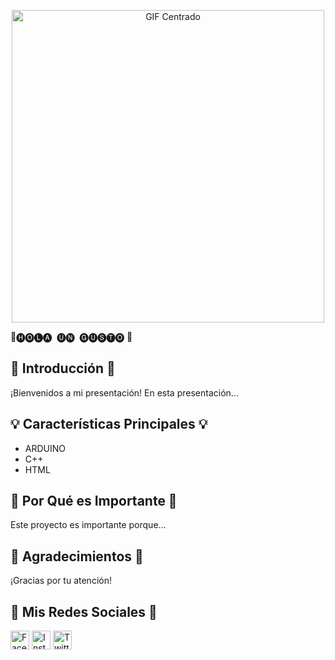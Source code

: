 <p align="center">
  <img src="https://media.giphy.com/media/FcqKy4Kj7XOK0hCW4g/giphy.gif" alt="GIF Centrado" width="500">

  <div class="presentation">
    <div class="title">🌟🅗🅞🅛🅐 ​ 🅤🅝 ​ 🅖🅤🅢🅣🅞  🌟</div>
    <div class="section">
      <h2>🚀 Introducción 🚀</h2>
      <p>¡Bienvenidos a mi presentación! En esta presentación...</p>
    </div>
    <div class="section">
      <h2>💡 Características Principales 💡</h2>
      <ul>
        <li>ARDUINO </li>
        <li>C++ </li>
        <li>HTML </li>
      </ul>
    </div>
    <div class="section">
      <h2>🎯 Por Qué es Importante 🎯</h2>
      <p>Este proyecto es importante porque...</p>
    </div>
    <div class="section">
      <h2>🙏 Agradecimientos 🙏</h2>
      <p>¡Gracias por tu atención!</p>
    </div>
    <div class="section">
      <h2>📱 Mis Redes Sociales 📱</h2>
      <p>
        <a href="LINK_A_TU_REDES_SOCIALES"><img src="https://image.flaticon.com/icons/png/512/124/124021.png" alt="Facebook" width="30"></a>
        <a href="LINK_A_TU_REDES_SOCIALES"><img src="https://image.flaticon.com/icons/png/512/174/174855.png" alt="Instagram" width="30"></a>
        <a href="LINK_A_TU_REDES_SOCIALES"><img src="https://image.flaticon.com/icons/png/512/174/174876.png" alt="Twitter" width="30"></a>
      </p>
    </div>
  </div>
</body>
</html>
